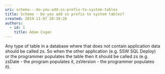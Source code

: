 ```yaml
---
uri: schema---do-you-add-zs-prefix-to-system-tables
title: Schema - Do you add zs prefix to system tables?
created: 2019-11-07 20:39:28
authors:
  - id: 1
    title: Adam Cogan
---
```





<span class='intro'> <p class="ssw15-rteElement-P">Any type of table in a database where that does not contain application data should be called zs. So when the other application (e.g. SSW SQL Deploy) or the programmer populates the table then it should be called zs (e.g. zsDate - the program populates it, zsVersion - the programmer populates it).​​<br></p> </span>




